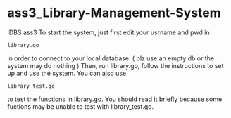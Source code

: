 # ass3_Library-Management-System
IDBS ass3
To start the system, just first edit your usrname and pwd in 

    library.go 

in order to connect to your local database. ( plz use an empty db or the system may do nothing )
Then, run library.go, follow the instructions to set up and use the system.
You can also use

    library_test.go 

to test the functions in library.go. You should read it briefly because some fuctions may be unable to test with library_test.go.

